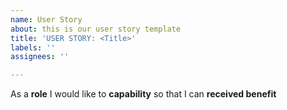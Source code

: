 ```yaml
---
name: User Story
about: this is our user story template
title: 'USER STORY: <Title>'
labels: ''
assignees: ''

---
```


As a **role** I would like to **capability** so that I can **received benefit**
